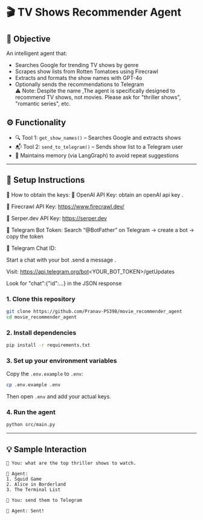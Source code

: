# 🎬 TV Shows Recommender Agent

## 🧠 Objective
An intelligent agent that:
- Searches Google for trending TV shows by genre  
- Scrapes show lists from Rotten Tomatoes using Firecrawl  
- Extracts and formats the show names with GPT-4o  
- Optionally sends the recommendations to Telegram  
⚠️ Note: Despite the name ,The agent is specifically designed to recommend TV shows, not movies. Please ask for "thriller shows", "romantic series", etc.
## ⚙️ Functionality
- 🔍 Tool 1: `get_show_names()` – Searches Google and extracts shows  
- 📬 Tool 2: `send_to_telegram()` – Sends show list to a Telegram user  
- 🧠 Maintains memory (via LangGraph) to avoid repeat suggestions  

---

## 🚀 Setup Instructions

🔑 How to obtain the keys:
🔹 OpenAI API Key: obtain an openAI api key .

🔹 Firecrawl API Key: https://www.firecrawl.dev/

🔹 Serper.dev API Key: https://serper.dev

🔹 Telegram Bot Token: Search “@BotFather” on Telegram → create a bot → copy the token

🔹 Telegram Chat ID:

Start a chat with your bot .send a message .

Visit: https://api.telegram.org/bot<YOUR_BOT_TOKEN>/getUpdates

Look for "chat":{"id":...} in the JSON response

### 1. Clone this repository

```bash
git clone https://github.com/Pranav-PS398/movie_recommender_agent
cd movie_recommender_agent
```

### 2. Install dependencies

```bash
pip install -r requirements.txt
```

### 3. Set up your environment variables

Copy the `.env.example` to `.env`:

```bash
cp .env.example .env
```

Then open `.env` and add your actual keys.

### 4. Run the agent

```bash
python src/main.py
```

---

## 💡 Sample Interaction

```text
👤 You: what are the top thriller shows to watch.

🤖 Agent:
1. Squid Game  
2. Alice in Borderland  
3. The Terminal List  

👤 You: send them to Telegram

🤖 Agent: Sent!
```
